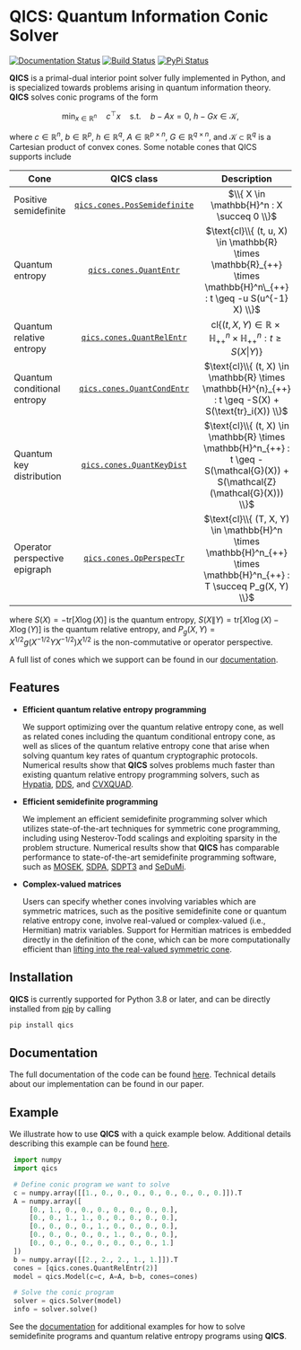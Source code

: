 # QICS: Quantum Information Conic Solver

[![Documentation Status](https://readthedocs.org/projects/qics/badge/?version=latest)](https://qics.readthedocs.io/en/latest/?badge=latest)
[![Build Status](http://github.com/kerry-he/qics/actions/workflows/ci.yml/badge.svg?event=push)](http://github.com/kerry-he/qics/actions/workflows/ci.yml)
[![PyPi Status](http://img.shields.io/pypi/v/qics.svg)](https://pypi.python.org/pypi/qics/)

**QICS** is a primal-dual interior point solver fully implemented in Python, and is specialized towards problems arising in quantum information theory. **QICS** solves conic programs of the form

$$
\min_{x \in \mathbb{R}^n} \quad c^\top x \quad \text{s.t.} \quad b - Ax = 0, \  h - Gx \in \mathcal{K},
$$

where $c \in \mathbb{R}^n$, $b \in \mathbb{R}^p$, $h \in \mathbb{R}^q$, $A \in \mathbb{R}^{p \times n}$, $G \in \mathbb{R}^{q \times n}$, and $\mathcal{K} \subset \mathbb{R}^{q}$ is a Cartesian product of convex cones. Some notable cones that QICS supports include

| Cone           |  QICS class  |  Description  |
|----------------|:---------------------:|:---------------:|
| Positive semidefinite |  [`qics.cones.PosSemidefinite`](https://qics.readthedocs.io/en/stable/api/cones.html#qics.cones.PosSemidefinite)  | $\\{ X \in \mathbb{H}^n : X \succeq 0 \\}$ |
| Quantum entropy |  [`qics.cones.QuantEntr`](https://qics.readthedocs.io/en/stable/api/cones.html#qics.cones.QuantEntr)  | $\text{cl}\\{ (t, u, X) \in \mathbb{R} \times \mathbb{R}_{++} \times \mathbb{H}^n\_{++} : t \geq -u S(u^{-1} X) \\}$ |
| Quantum relative entropy |  [`qics.cones.QuantRelEntr`](https://qics.readthedocs.io/en/stable/api/cones.html#qics.cones.QuantRelEntr)  | $\text{cl}\{ (t, X, Y) \in \mathbb{R} \times \mathbb{H}^n_{++} \times \mathbb{H}^n_{++} : t \geq S(X \| Y) \}$ |
| Quantum conditional entropy |  [`qics.cones.QuantCondEntr`](https://qics.readthedocs.io/en/stable/api/cones.html#qics.cones.QuantCondEntr)  | $\text{cl}\\{ (t, X) \in \mathbb{R} \times \mathbb{H}^{n}_{++} : t \geq -S(X) + S(\text{tr}_i(X)) \\}$ |
| Quantum key distribution |  [`qics.cones.QuantKeyDist`](https://qics.readthedocs.io/en/stable/api/cones.html#qics.cones.QuantKeyDist)  | $\text{cl}\\{ (t, X) \in \mathbb{R} \times \mathbb{H}^n_{++} : t \geq -S(\mathcal{G}(X)) + S(\mathcal{Z}(\mathcal{G}(X))) \\}$ |
| Operator perspective epigraph |  [`qics.cones.OpPerspecTr`](https://qics.readthedocs.io/en/stable/api/cones.html#qics.cones.OpPerspecTr)  | $\text{cl}\\{ (T, X, Y) \in \mathbb{H}^n \times \mathbb{H}^n_{++} \times \mathbb{H}^n_{++} : T \succeq P_g(X, Y) \\}$ |

where $S(X)=-\text{tr}[X\log(X)]$ is the quantum entropy, $S(X \| Y)=\text{tr}[X\log(X) - X\log(Y)]$ is the quantum relative entropy, and $P_g(X, Y)=X^{1/2} g(X^{-1/2} Y X^{-1/2}) X^{1/2}$ is the non-commutative or operator perspective.

A full list of cones which we support can be found in our [documentation](https://qics.readthedocs.io/en/stable/api/cones.html).

## Features

- **Efficient quantum relative entropy programming**

  We support optimizing over the quantum relative entropy cone, as well as related cones including the quantum conditional entropy cone, as well as slices of the quantum relative entropy cone that arise when solving quantum key rates of quantum cryptographic protocols. Numerical results show that **QICS** solves problems much faster than existing quantum relative entropy programming solvers, such as [Hypatia](https://github.com/jump-dev/Hypatia.jl), [DDS](https://github.com/mehdi-karimi-math/DDS), and [CVXQUAD](https://github.com/hfawzi/cvxquad).

- **Efficient semidefinite programming**

  We implement an efficient semidefinite programming solver which utilizes state-of-the-art techniques for symmetric cone programming, including using Nesterov-Todd scalings and exploiting sparsity in the problem structure. Numerical results show that **QICS** has comparable performance to state-of-the-art semidefinite programming software, such as [MOSEK](https://www.mosek.com/), [SDPA](https://sdpa.sourceforge.net/index.html), [SDPT3](https://www.math.cmu.edu/~reha/sdpt3.html) and [SeDuMi](https://sedumi.ie.lehigh.edu/).

- **Complex-valued matrices**

  Users can specify whether cones involving variables which are symmetric matrices, such as the positive semidefinite cone or quantum relative entropy cone, involve real-valued or complex-valued (i.e., Hermitian) matrix variables. Support for Hermitian matrices is embedded directly in the definition of the cone, which can be more computationally efficient than [lifting into the real-valued symmetric cone](https://docs.mosek.com/modeling-cookbook/sdo.html#hermitian-matrices).

## Installation

**QICS** is currently supported for Python 3.8 or later, and can be directly installed from [pip](https://pypi.org/project/pip/) by calling

```bash
pip install qics
```

## Documentation

The full documentation of the code can be found [here](https://qics.readthedocs.io/en/stable/). Technical details about our implementation can be found in our paper.

## Example

We illustrate how to use **QICS** with a quick example below. Additional details describing this example can be found [here](https://qics.readthedocs.io/en/stable/guide/gettingstarted.html).

```python
 import numpy
 import qics

 # Define conic program we want to solve
 c = numpy.array([[1., 0., 0., 0., 0., 0., 0., 0., 0.]]).T
 A = numpy.array([
     [0., 1., 0., 0., 0., 0., 0., 0., 0.],
     [0., 0., 1., 1., 0., 0., 0., 0., 0.],
     [0., 0., 0., 0., 1., 0., 0., 0., 0.],
     [0., 0., 0., 0., 0., 1., 0., 0., 0.],
     [0., 0., 0., 0., 0., 0., 0., 0., 1.]
 ])
 b = numpy.array([[2., 2., 2., 1., 1.]]).T
 cones = [qics.cones.QuantRelEntr(2)]
 model = qics.Model(c=c, A=A, b=b, cones=cones)

 # Solve the conic program
 solver = qics.Solver(model)
 info = solver.solve()
```

See the [documentation](https://qics.readthedocs.io/en/stable/examples/index.html) for additional examples for how to solve semidefinite programs and quantum relative entropy programs using **QICS**.